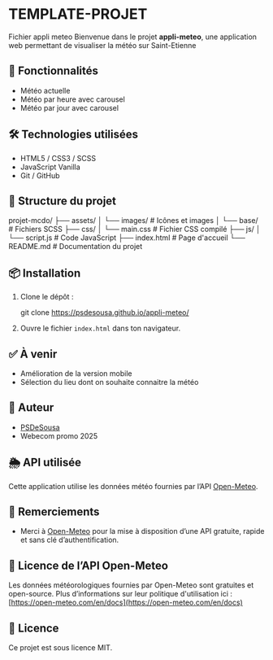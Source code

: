 # TEMPLATE-PROJET
Fichier appli meteo
Bienvenue dans le projet **appli-meteo**, une application web permettant de visualiser la météo sur Saint-Etienne

## 🚀 Fonctionnalités

- Météo actuelle
- Météo par heure avec carousel
- Météo par jour avec carousel

## 🛠️ Technologies utilisées

- HTML5 / CSS3 / SCSS
- JavaScript Vanilla
- Git / GitHub

## 📂 Structure du projet

projet-mcdo/
├── assets/
│   └── images/             # Icônes et images
│   └── base/               # Fichiers SCSS
├── css/
│   └── main.css            # Fichier CSS compilé
├── js/
│   └── script.js           # Code JavaScript
├── index.html              # Page d'accueil
└── README.md               # Documentation du projet
## 📦 Installation

1. Clone le dépôt :
   
   git clone https://psdesousa.github.io/appli-meteo/
   
2. Ouvre le fichier `index.html` dans ton navigateur.

## ✅ À venir

- Amélioration de la version mobile
- Sélection du lieu dont on souhaite connaitre la météo

## 🙌 Auteur

- [PSDeSousa](https://github.com/PSDeSousa)
- Webecom promo 2025

## 🌦️ API utilisée

Cette application utilise les données météo fournies par l’API [Open-Meteo](https://open-meteo.com/).

## 🙏 Remerciements

- Merci à [Open-Meteo](https://open-meteo.com/) pour la mise à disposition d’une API gratuite, rapide et sans clé d’authentification.

## 🔐 Licence de l’API Open-Meteo

Les données météorologiques fournies par Open-Meteo sont gratuites et open-source. Plus d’informations sur leur politique d'utilisation ici : [https://open-meteo.com/en/docs](https://open-meteo.com/en/docs)

## 📄 Licence

Ce projet est sous licence MIT.